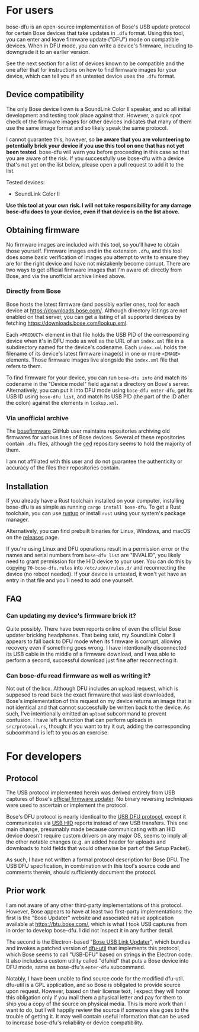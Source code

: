 For users
=========
bose-dfu is an open-source implementation of Bose's USB update protocol for
certain Bose devices that take updates in `.dfu` format. Using this tool, you
can enter and leave firmware update ("DFU") mode on compatible devices. When in
DFU mode, you can write a device's firmware, including to downgrade it to an
earlier version.

See the next section for a list of devices known to be compatible and the one
after that for instructions on how to find firmware images for your device,
which can tell you if an untested device uses the `.dfu` format.

Device compatibility
--------------------
The only Bose device I own is a SoundLink Color II speaker, and so all initial
development and testing took place against that. However, a quick spot check of
the firmware images for other devices indicates that many of them use the same
image format and so likely speak the same protocol.

I cannot guarantee this, however, so **be aware that you are volunteering to
potentially brick your device if you use this tool on one that has not yet been
tested**. bose-dfu will warn you before proceeding in this case so that you are
aware of the risk. If you successfully use bose-dfu with a device that's not
yet on the list below, please open a pull request to add it to the list.

Tested devices:
 - SoundLink Color II

**Use this tool at your own risk. I will not take responsibility for any damage
bose-dfu does to your device, even if that device is on the list above.**

Obtaining firmware
------------------
No firmware images are included with this tool, so you'll have to obtain those
yourself. Firmware images end in the extension `.dfu`, and this tool does some
basic verification of images you attempt to write to ensure they are for the
right device and have not mistakenly become corrupt. There are two ways to get
official firmware images that I'm aware of: directly from Bose, and via the
unofficial archive linked above.

### Directly from Bose
Bose hosts the latest firmware (and possibly earlier ones, too) for each device
at https://downloads.bose.com/.  Although directory listings are not enabled on
that server, you can get a listing of all supported devices by fetching
https://downloads.bose.com/lookup.xml.

Each `<PRODUCT>` element in that file holds the USB PID of the corresponding
device when it's in DFU mode as well as the URL of an `index.xml` file in a
subdirectory named for the device's codename. Each `index.xml` holds the
filename of its device's latest firmware image(s) in one or more `<IMAGE>`
elements. Those firmware images live alongside the `index.xml` file that refers
to them.

To find firmware for your device, you can run `bose-dfu info` and match its
codename in the "Device model" field against a directory on Bose's server.
Alternatively, you can put it into DFU mode using `bose-dfu enter-dfu`, get its
USB ID using `bose-dfu list`, and match its USB PID (the part of the ID after
the colon) against the elements in `lookup.xml`.

### Via unofficial archive
The [bosefirmware](https://github.com/bosefirmware) GitHub user maintains
repositories archiving old firmwares for various lines of Bose devices. Several
of these repositories contain `.dfu` files, although the [ced][ced] repository
seems to hold the majority of them.

I am not affiliated with this user and do not guarantee the authenticity or
accuracy of the files their repositories contain.

[ced]: https://github.com/bosefirmware/ced

Installation
------------
If you already have a Rust toolchain installed on your computer, installing
bose-dfu is as simple as running `cargo install bose-dfu`. To get a Rust
toolchain, you can use [rustup](https://rustup.rs/) or install `rust` using
your system's package manager.

Alternatively, you can find prebuilt binaries for Linux, Windows, and macOS on
the [releases](https://github.com/tchebb/bose-dfu/releases) page.

If you're using Linux and DFU operations result in a permission error or the
names and serial numbers from `bose-dfu list` are "INVALID", you likely need to
grant permission for the HID device to your user. You can do this by copying
`70-bose-dfu.rules` into `/etc/udev/rules.d/` and reconnecting the device (no
reboot needed). If your device is untested, it won't yet have an entry in that
file and you'll need to add one yourself.

FAQ
---
### Can updating my device's firmware brick it?
Quite possibly. There have been reports online of even the official Bose
updater bricking headphones. That being said, my SoundLink Color II appears to
fall back to DFU mode when its firmware is corrupt, allowing recovery even if
something goes wrong. I have intentionally disconnected its USB cable in the
middle of a firmware download, and I was able to perform a second, successful
download just fine after reconnecting it.

### Can bose-dfu read firmware as well as writing it?
Not out of the box. Although DFU includes an upload request, which is supposed
to read back the exact firmware that was last downloaded, Bose's implementation
of this request on my device returns an image that is not identical and that
cannot successfully be written back to the device. As such, I've intentionally
omitted an `upload` subcommand to prevent confusion. I have left a function
that can perform uploads in `src/protocol.rs`, though: if you want to try it
out, adding the corresponding subcommand is left to you as an exercise.

For developers
==============

Protocol
--------
The USB protocol implemented herein was derived entirely from USB captures of
Bose's [official firmware updater][btu]. No binary reversing techniques were
used to ascertain or implement the protocol.

Bose's DFU protocol is nearly identical to the [USB DFU protocol][dfu-spec],
except it communicates via [USB HID][hid-spec] reports instead of raw USB
transfers. This one main change, presumably made because communicating with an
HID device doesn't require custom drivers on any major OS, seems to imply all
the other notable changes (e.g. an added header for uploads and downloads to
hold fields that would otherwise be part of the Setup Packet).

As such, I have not written a formal protocol description for Bose DFU. The USB
DFU specification, in combination with this tool's source code and comments
therein, should sufficiently document the protocol.

[btu]: https://btu.bose.com/
[dfu-spec]: https://usb.org/sites/default/files/DFU_1.1.pdf
[hid-spec]: https://www.usb.org/sites/default/files/hid1_11.pdf

Prior work
----------
I am not aware of any other third-party implementations of this protocol.
However, Bose appears to have at least two first-party implementations: the
first is the "Bose Updater" website and associated native application available
at https://btu.bose.com/, which is what I took USB captures from in order to
develop bose-dfu. I did not inspect it in any further detail.

The second is the Electron-based "[Bose USB Link Updater][usb-link-updater]",
which bundles and invokes a patched version of [dfu-util][dfu-util] that
implements this protocol, which Bose seems to call "USB-DFU" based on strings
in the Electron code. It also includes a custom utility called "dfuhid" that
puts a Bose device into DFU mode, same as bose-dfu's `enter-dfu` subcommand.

Notably, I have been unable to find source code for the modified dfu-util.
dfu-util is a GPL application, and so Bose is obligated to provide source upon
request. However, based on their license text, I expect they will honor this
obligation only if you mail them a physical letter and pay for them to ship you
a copy of the source on physical media. This is more work than I want to do,
but I will happily review the source if someone else goes to the trouble of
getting it. It may well contain useful information that can be used to increase
bose-dfu's reliability or device compatibility.

[usb-link-updater]: https://pro.bose.com/en_us/products/software/conferencing_software/bose-usb-link-updater.html
[dfu-util]: http://dfu-util.sourceforge.net/
